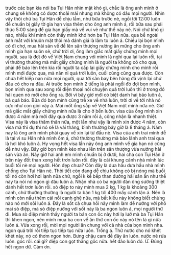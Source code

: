 trước các bạn kia nói ba Tụi Hân nhìn mặt khó gì, chắc là ông anh mình ở chung sẽ không có được thoải mái nhưng mà không có đâu mọi người. Nhìn vậy thôi chứ ba Tụi Hân dễ chịu lắm, như bữa trước nè, ngồi tới 12:00 luôn để chuẩn bị giấy tờ gia hạn visa thêm cho ông anh mình á, rồi bữa sau phải thức 5:00 sáng để gia hạn giấy mà về vui vẻ như thế này nè. Nói chứ khó gì nào, nhiều khi mình còn thấy mình khó hơn ba Tụi Hân nữa. qua bề ngoài ánh mắt với khuôn mặt thôi mà đánh giá là lầm to luôn á. Chiều lại bọn mình có đi chợ, mua hải sản về để lên sân thượng nướng ăn mừng cho ông anh mình gia hạn suôn sẻ, chứ trời ơi, ổng làm giắc mất giấy chứng minh mọi người. sau là đợt đó về Việt Nam chung với mình là nghỉ qua lại luôn rồi, tại vì thường thường mà mất giấy chứng minh là người ta không có cho qua, phải để báo lên trên kia rồi người ta cấp lại giấy chứng minh cho mình rồi mình mới được qua, mà năn nỉ quá trời luôn, cuối cùng cũng qua được. Còn chưa hết kiếp nạn nữa mọi người, qua tới sân bay bên hàng đã vịnh lại chứ đâu có cho ra đâu. Ai trước bọn mình 2 tiếng là phải ngồi đó đợi bọn mình, bọn mình qua sau xong rồi điện thoại nói chuyện quá trời luôn thì ở trong đó hải quen nó mới cho ổng ra. Bởi vì bây giờ mới có biệt danh hai báo luôn á, bá quá báo. Bữa đó bọn mình cũng trễ xe về nhà luôn, trời ơi về tới nhà nó cực như con giòi vậy á. Mai mốt ổng sắp về Việt Nam một mình nữa nè. Giờ mà giắc mất giấy chứng minh nữa là cho ở bển luôn. visa của ổng mình xin được 4 năm mà mới đây qua được 3 năm rồi á, công nhận là nhanh thiệt. Visa này là visa thăm thân nữa, một lần như vậy là mình xin được 4 năm, còn visa mà thì dụ thì nó sẽ là vài tháng, bình thường bây giờ là 8 tháng á. Năm nay là ông anh mình phải quay về xin lại từ đầu nè. Visa của anh trai mình dễ là tại vì su Hân nhà mình ốm á, chứ thường thường mà bảo lãnh anh trai qua là hơi khó luôn á. Hy vọng hết visa lần này ông anh mình về gia hạn nó cũng dễ như vậy. Bây giờ bọn mình kéo nhau lên trên sân thượng vừa nướng hải sản vừa ăn. Nãy giờ hai anh em mình chuẩn bị ở dưới, hai cha con Tụi Hân ở trên này đốt than xong hết trơn luôn rồi. đây là cái khung cảnh nhà mình lúc buổi tối nè mọi người. Hôn đẹp chưa? Còn đây là dưa hấu dưa hấu nhà mình chồng cho Tụi Hân nè. Thời tiết còn đang dễ chịu không có bị nóng mà buổi tối nó còn hơi hơi lạnh nữa chứ, ngồi k kế bếp than đướng hải sản ăn như thế này ta nói nó ngon gì đâu luôn á. Nhận nhà có ba người đàn ông sướng thiệt dành hết trơn luôn rồi. sò điệp to này mình mua 2 kg, 1 kg là khoảng 300 cành, chứ thường thường là người ta bán 1 kg tới 400 mấy cành lận á. Nên là mình còn nấu thêm cái nồi canh ghệ nữa, mà bắt kiểu này không biết chừng nào nó mới sôi luôn á. Đây là sốt cà chua hồi nãy mình làm để nướng với phô mai sò điệp, mà sò điệp nướng với sốt này là ba ngon luôn á, mọi người thử đi. Mua sò điệp mình thấy người ta bán con ốc này hơi lạ lướ mà ba Tụi Hân thì khen ngon, nên mình mua ba con về ăn thử con ốc này nó tên là gì nữa luôn á. Vừa xong rồi, mời mọi người ăn chung với cả nhà của bọn mình nha. ngon quá trời rồi tiếp tục tiếp tục nữa luôn. Trồng á. Thử nước cho nó khét khét này, nó có thơm ngon hơn. Bưng chậu cam để đây ăn luôn. nước nè rửa luôn. góc rồi. cái gì? điệp con gọt thăng gốc nữa. hết đảo luôn đó. Ừ. Đúng hết ngon dữ. Cảm ơn.